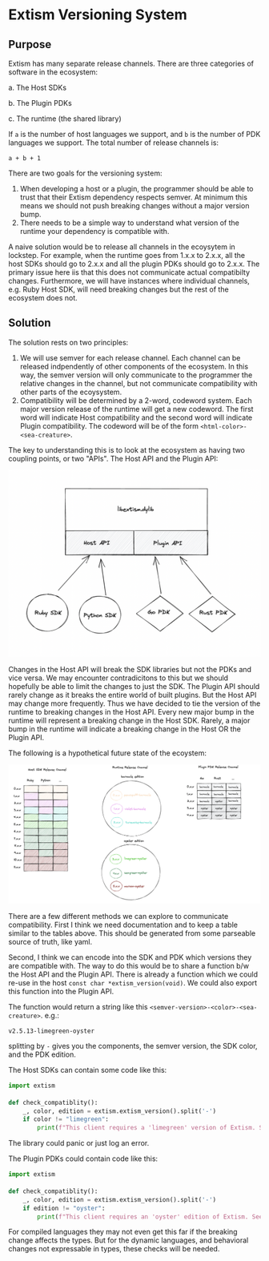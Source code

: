 #  Extism Versioning System

## Purpose

Extism has many separate release channels. There are three categories of software in the ecosystem:

a. The Host SDKs

b. The Plugin PDKs

c. The runtime (the shared library)

If `a` is the number of host languages we support, and `b` is the number of PDK languages we support. The total number of release channels is:

```
a + b + 1
```

There are two goals for the versioning system:

1. When developing a host or a plugin, the programmer should be able to trust that their Extism dependency respects semver. At minimum this means we should not push breaking changes without a major version bump.
2. There needs to be a simple way to understand what version of the runtime your dependency is compatible with.

A naive solution would be to release all channels in the ecoysytem in lockstep. For example, when the runtime goes from 1.x.x to 2.x.x, all the host SDKs should go to 2.x.x and all the plugin PDKs should go to 2.x.x. The primary issue here iis that this does not communicate actual compatibilty changes. Furthermore, we will have instances where individual channels, e.g. Ruby Host SDK, will need breaking changes but the rest of the ecosystem does not. 

## Solution

The solution rests on two principles:

1. We will use semver for each release channel. Each channel can be released indpendently of other components of the ecosystem. In this way, the semver version will only communicate to the programmer the relative changes in the channel, but not communicate compatibility with other parts of the ecoysystem.
2. Compatibility will be determined by a 2-word, codeword system. Each major version release of the runtime will get a new codeword. The first word will indicate Host compatibility and the second word will indicate Plugin compatibility. The codeword will be of the form `<html-color>-<sea-creature>`.

The key to understanding this is to look at the ecosystem as having two coupling points, or two "APIs". The Host API and the Plugin API:

![libextism coupling](content/005-coupling.png)

Changes in the Host API will break the SDK libraries but not the PDKs and vice versa. We may encounter contradicitons to this but we should hopefully be able to limit the changes to just the SDK. The Plugin API should rarely change as it breaks the entire world of built plugins. But the Host API may change more frequently. Thus we have decided to tie the version of the runtime to breaking changes in the Host API. Every new major bump in the runtime will represent a breaking change in the Host SDK. Rarely, a major bump in the runtime will indicate a breaking change in the Host OR the Plugin API. 

The following is a hypothetical future state of the ecoystem:

![Versioning Table](content/005-versioning.png)

There are a few different methods we can explore to communicate compatibility. First I think we need documentation and to keep a table similar to the tables above. This should be generated from some parseable source of truth, like yaml.

Second, I think we can encode into the SDK and PDK which versions they are compatible with. The way to do this would be to share a function b/w the Host API and the Plugin API. There is already a function which we could re-use in the host `const char *extism_version(void)`. We could also export this function into the Plugin API.

The function would return a string like this `<semver-version>-<color>-<sea-creature>`. e.g.:

```
v2.5.13-limegreen-oyster
```

splitting by `-` gives you the components, the semver version, the SDK color, and the PDK edition.

The Host SDKs can contain some code like this:

```python
import extism

def check_compatiblity():
    _, color, edition = extism.extism_version().split('-')
    if color != "limegreen":
        print(f"This client requires a 'limegreen' version of Extism. See the docs here: https://extism.org/compatibility#python-sdk")
```

The library could panic or just log an error.

The Plugin PDKs could contain code like this:

```python
import extism

def check_compatiblity():
    _, color, edition = extism.extism_version().split('-')
    if edition != "oyster":
        print(f"This client requires an 'oyster' edition of Extism. See the docs here: https://extism.org/compatibility#python-sdk")
```

For compiled languages they may not even get this far if the breaking change affects the types. But for the dynamic languages, and behavioral changes not expressable in types, these checks will be needed.